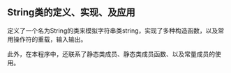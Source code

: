 ## String类的定义、实现、及应用
定义了一个名为String的类来模拟字符串类string，实现了多种构造函数，以及常用操作符的重载，输入输出。

此外，在本程序中，还联系了静态类成员、静态类成员函数、以及常量成员的使用。